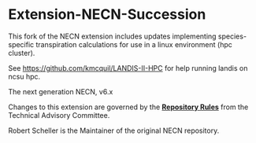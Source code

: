 # Extension-NECN-Succession

This fork of the NECN extension includes updates implementing species-specific transpiration calculations for use in a linux environment (hpc cluster).

See https://github.com/kmcquil/LANDIS-II-HPC for help running landis on ncsu hpc. 

The next generation NECN, v6.x

Changes to this extension are governed by the [**Repository Rules**](https://sites.google.com/site/landismodel/developers) from the Technical Advisory Committee.

Robert Scheller is the Maintainer of the original NECN repository.
